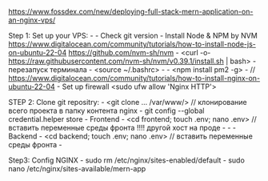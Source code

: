 https://www.fossdex.com/new/deploying-full-stack-mern-application-on-an-nginx-vps/

Step 1: Set up your VPS:
    - <sudo apt update>
    - Check git version
    - Install Node & NPM by NVM
        https://www.digitalocean.com/community/tutorials/how-to-install-node-js-on-ubuntu-22-04
        https://github.com/nvm-sh/nvm
            - <curl -o- https://raw.githubusercontent.com/nvm-sh/nvm/v0.39.1/install.sh | bash>
            - перезапуск терминала
            - <source ~/.bashrc>
            - <nvm install v18.15.0>
    - <npm install pm2 -g>
    - <sudo apt install nginx> // https://www.digitalocean.com/community/tutorials/how-to-install-nginx-on-ubuntu-22-04
        - Set up firewall <sudo ufw allow 'Nginx HTTP'>
    
STEP 2: Clone git repositry:
    - <git clone ... /var/www/> // клонирование всего проекта в папку контента nginx
        - git config --global credential.helper store
    - Frontend
        - <cd frontend; touch .env; nano .env> // вставить переменные среды фронта !!!! другой хост на проде
        - <npm install>
        - <npm run build>
    - Backend
        - <cd backend; touch .env; nano .env> // вставить переменные среды фронта
        - <pm2 start index.js>

Step3: Config NGINX
    - sudo rm /etc/nginx/sites-enabled/default
    - sudo nano /etc/nginx/sites-available/mern-app